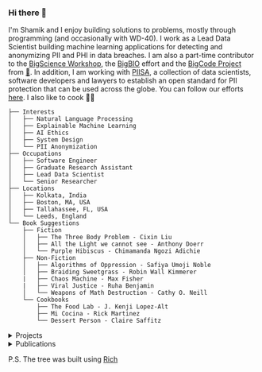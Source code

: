 ### Hi there 👋
I'm Shamik and I enjoy building solutions to problems, mostly through programming (and occasionally with WD-40). I work as a Lead Data Scientist building machine learning applications for detecting and anonymizing PII and PHI in data breaches. I am also a part-time contributor to the [BigScience Workshop](https://github.com/bigscience-workshop), the [BigBIO](https://github.com/bigscience-workshop/biomedical) effort and the [BigCode Project](https://github.com/bigcode-project) from [🤗](https://huggingface.co/). In addition, I am working with [PIISA](https://github.com/piisa), a collection of data scientists, software developers and lawyers to establish an open standard for PII protection that can be used across the globe. You can follow our efforts [here](https://privacyprotection.substack.com/). I also like to cook 👨‍🍳

```
├── Interests
│   ├── Natural Language Processing
│   ├── Explainable Machine Learning
│   ├── AI Ethics
│   ├── System Design
│   └── PII Anonymization
├── Occupations
│   ├── Software Engineer
│   ├── Graduate Research Assistant
│   ├── Lead Data Scientist
│   └── Senior Researcher
├── Locations
│   ├── Kolkata, India
│   ├── Boston, MA, USA
│   ├── Tallahassee, FL, USA
│   └── Leeds, England
└── Book Suggestions
    ├── Fiction
    │   ├── The Three Body Problem - Cixin Liu
    │   ├── All the Light we cannot see - Anthony Doerr
    │   └── Purple Hibiscus - Chimamanda Ngozi Adichie
    ├── Non-Fiction
    │   ├── Algorithms of Oppression - Safiya Umoji Noble
    │   ├── Braiding Sweetgrass - Robin Wall Kimmerer
    |   ├── Chaos Machine - Max Fisher
    |   ├── Viral Justice - Ruha Benjamin
    │   └── Weapons of Math Destruction - Cathy O. Neill
    └── Cookbooks
        ├── The Food Lab - J. Kenji Lopez-Alt
        ├── Mi Cocina - Rick Martinez
        └── Dessert Person - Claire Saffitz
```
<details>
  <summary>Projects</summary>
  
  1. [Scientific Title Generator](https://huggingface.co/spaces/shamikbose89/title-generator-from-abstract)
  2. [BigBIO dataloaders](https://github.com/pulls?user=bigscience-workshop&q=is%3Apr+author%3Ashamikbose+archived%3Afalse&user=bigscience-workshop)
  3. [MIT 6.006 Solution Notebooks](https://github.com/shamikbose/MIT6.006)
  
</details>
<details>
  
  <summary>Publications</summary>
  
  1. [Explaining AI for Malware Detection: Analysis of Mechanisms of MalConv](https://ieeexplore.ieee.org/abstract/document/9207322)
  2. [PhD Thesis: Towards Explainability in Machine Learning for Malware Detection](https://diginole.lib.fsu.edu/islandora/object/fsu:776810/datastream/PDF/view)
  3. [Static Malware Modeling and Detection using Topic Models](https://www.ieee-security.org/TC/SP2016/poster-abstracts/55-poster_abstract.pdf)
  4. [BigBIO: A Framework for Data-Centric Biomedical Natural Language Processing](https://arxiv.org/abs/2206.15076)
  5. [The bigscience roots corpus: A 1.6 tb composite multilingual dataset](https://proceedings.neurips.cc/paper_files/paper/2022/file/ce9e92e3de2372a4b93353eb7f3dc0bd-Paper-Datasets_and_Benchmarks.pdf)
  
</details>

P.S. The tree was built using [Rich](https://github.com/Textualize/rich)
